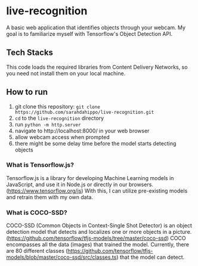 # live-recognition
A basic web application that identifies objects through your webcam. My goal is to familiarize myself with Tensorflow's Object Detection API.

## Tech Stacks
This code loads the required libraries from Content Delivery Networks, so you need not install them on your local machine.

## How to run
1. git clone this repository: `git clone https://github.com/sarahdahippo/live-recognition.git`
2. `cd` to the `live-recognition` directory
3. run `python -m http.server`
4. navigate to http://localhost:8000/ in your web browser
5. allow webcam access when prompted
6. there might be some delay time before the model starts detecting objects

### What is Tensorflow.js?
Tensorflow.js is a library for developing Machine Learning models in JavaScript, and use it in Node.js or directly in our browsers. (https://www.tensorflow.org/js) With this, I can utilize pre-existing models and retrain them with my own data.

### What is COCO-SSD?
COCO-SSD (Common Objects in Context-Single Shot Detector) is an object detection model that detects and localizes one or more objects in a picture. (https://github.com/tensorflow/tfjs-models/tree/master/coco-ssd) COCO encompasses all the data (images) that trained the model. Currently, there are 80 different classes (https://github.com/tensorflow/tfjs-models/blob/master/coco-ssd/src/classes.ts) that the model can detect.